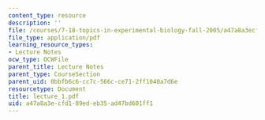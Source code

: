 ```yaml
---
content_type: resource
description: ''
file: /courses/7-18-topics-in-experimental-biology-fall-2005/a47a8a3ecfd189edeb35ad47bd601ff1_lecture_1.pdf
file_type: application/pdf
learning_resource_types:
- Lecture Notes
ocw_type: OCWFile
parent_title: Lecture Notes
parent_type: CourseSection
parent_uid: 0bbfb6c6-cc7c-566c-ce71-2ff1040a7d6e
resourcetype: Document
title: lecture_1.pdf
uid: a47a8a3e-cfd1-89ed-eb35-ad47bd601ff1
---
```

